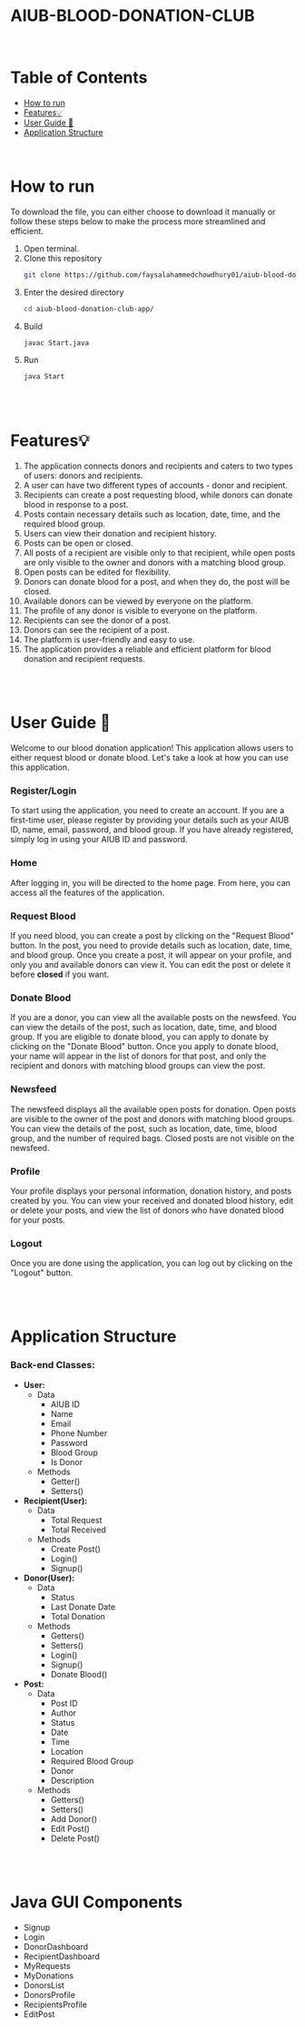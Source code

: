 # AIUB-BLOOD-DONATION-CLUB

<br>

# Table of Contents

- [How to run](#how-to-run)
- [Features💡](#features)
- [User Guide 📄](#user-guide-)
- [Application Structure](#application-structure)


<br>

# How to run
To download the file, you can either choose to download it manually or follow these steps below to make the process more streamlined and efficient.

1. Open terminal.
2. Clone this repository
   ```sh
   git clone https://github.com/faysalahammedchowdhury01/aiub-blood-donation-club-app.git
   ```
3. Enter the desired directory 
   ```sh
   cd aiub-blood-donation-club-app/
   ```
4. Build  
   ```sh
   javac Start.java
   ```
5. Run  
   ```sh
   java Start
   ```


<br>
<br>

# Features💡

1. The application connects donors and recipients and caters to two types of users: donors and recipients.
2. A user can have two different types of accounts - donor and recipient.
3. Recipients can create a post requesting blood, while donors can donate blood in response to a post.
4. Posts contain necessary details such as location, date, time, and the required blood group.
5. Users can view their donation and recipient history.
6. Posts can be open or closed.
7. All posts of a recipient are visible only to that recipient, while open posts are only visible to the owner and donors with a matching blood group.
8. Open posts can be edited for flexibility.
9. Donors can donate blood for a post, and when they do, the post will be closed.
10. Available donors can be viewed by everyone on the platform.
11. The profile of any donor is visible to everyone on the platform.
12. Recipients can see the donor of a post.
13. Donors can see the recipient of a post.
14. The platform is user-friendly and easy to use.
15. The application provides a reliable and efficient platform for blood donation and recipient requests.

<br>
<br>

# **User Guide** 📄

Welcome to our blood donation application! This application allows users to either request blood or donate blood. Let's take a look at how you can use this application.

### **Register/Login**

To start using the application, you need to create an account. If you are a first-time user, please register by providing your details such as your AIUB ID, name, email, password, and blood group. If you have already registered, simply log in using your AIUB ID and password.

### **Home**

After logging in, you will be directed to the home page. From here, you can access all the features of the application.

### **Request Blood**

If you need blood, you can create a post by clicking on the "Request Blood" button. In the post, you need to provide details such as location, date, time, and blood group. Once you create a post, it will appear on your profile, and only you and available donors can view it. You can edit the post or delete it before **closed** if you want.

### **Donate Blood**

If you are a donor, you can view all the available posts on the newsfeed. You can view the details of the post, such as location, date, time, and blood group. If you are eligible to donate blood, you can apply to donate by clicking on the "Donate Blood" button. Once you apply to donate blood, your name will appear in the list of donors for that post, and only the recipient and donors with matching blood groups can view the post.

### **Newsfeed**

The newsfeed displays all the available open posts for donation. Open posts are visible to the owner of the post and donors with matching blood groups. You can view the details of the post, such as location, date, time, blood group, and the number of required bags. Closed posts are not visible on the newsfeed.

### **Profile**

Your profile displays your personal information, donation history, and posts created by you. You can view your received and donated blood history, edit or delete your posts, and view the list of donors who have donated blood for your posts.

### **Logout**

Once you are done using the application, you can log out by clicking on the "Logout" button.

<br>
<br>

# Application Structure

### Back-end **Classes:**

- **User:**
    - Data
        - AIUB ID
        - Name
        - Email
        - Phone Number
        - Password
        - Blood Group
        - Is Donor
    - Methods
        - Getter()
        - Setters()
- **Recipient(User):**
    - Data
        - Total Request
        - Total Received
    - Methods
        - Create Post()
        - Login()
        - Signup()
- **Donor(User):**
    - Data
        - Status
        - Last Donate Date
        - Total Donation
    - Methods
        - Getters()
        - Setters()
        - Login()
        - Signup()
        - Donate Blood()
- **Post:**
    - Data
        - Post ID
        - Author
        - Status
        - Date
        - Time
        - Location
        - Required Blood Group
        - Donor
        - Description
    - Methods
        - Getters()
        - Setters()
        - Add Donor()
        - Edit Post()
        - Delete Post()
        
<br>
<br>

# Java GUI Components

- Signup
- Login
- DonorDashboard
- RecipientDashboard
- MyRequests
- MyDonations
- DonorsList
- DonorsProfile
- RecipientsProfile
- EditPost